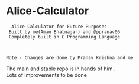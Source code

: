 # Alice-Calculator


      Alice Calculator for Future Purposes 
     Built by me(Aman Bhatnagar) and @ppranav06
     Completely built in C Programming Language 



    Note - Changes are done by Pranav Krishna and me 
 The main and stable repo is in hands of him .   
   Lots of improvements to be done 


